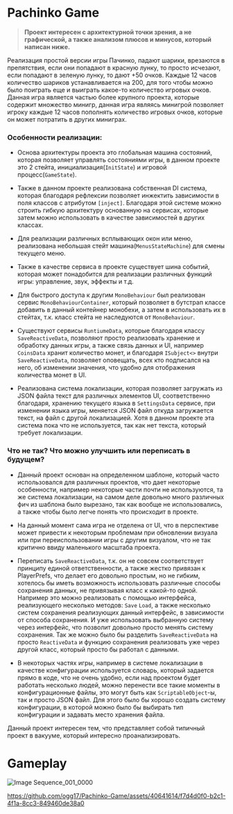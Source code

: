 
# Pachinko Game

> **Проект интересен с архитектурной точки зрения, а не графической, а также анализом плюсов и минусов, который написан ниже.**

Реализация простой версии игры Пачинко, падают шарики, врезаются в препятствия, если они попадают в красную лунку, то просто исчезают, если попадают в зеленую лунку, то дают +50 очков. Каждые 12 часов количество шариков устанавливается на 200, для того чтобы можно было поиграть еще и выиграть какое-то количество игровых очков.
Данная игра является частью более крупного проекта, которые содержит множество минигр, данная игра являясь минигрой позволяет игроку каждые 12 часов пополнять количество игровых очков, которые он может потратить в других миниграх.
### Особенности реализации:
* Основа архитектуры проекта это глобальная машина состояний, которая позволяет управлять состояниями игры, в данном проекте это 2 стейта, инициализация(`InitState`) и игровой процесс(`GameState`).

* Также в данном проекте реализована собственная DI система, которая благодаря рефлексии позволяет инжектить зависимости в поля классов с атрибутом `[inject]`. Благодаря этой системе можно строить гибкую архитектуру основанную на сервисах, которые затем можно использовать в качестве зависимостей в других классах.

* Для реализации различных всплывающих окон или меню, реализована небольшая стейт машина(`MenusStateMachine`) для смены текущего меню. 

* Также в качестве сервиса в проекте существует шина событий, которая может понадобится для реализации различных функций игры: управление, звук, эффекты и т.д.

* Для быстрого доступа к другим `MonoBehaviour` был реализован сервис `MonoBehaviourContainer`, который позволяет в бутстрап классе добавить в данный контейнер монобехи, а затем в использовать их в стейтах, т.к. класс стейта не наследуются от `MonoBehaviour`.

* Существуют сервисы `RuntiumeData`, которые благодаря классу `SaveReactiveData`, позволяют просто реализовать хранение и обработку данных игры, а также связь данных и UI, например `CoinsData` хранит количество монет, и благодаря `ISubject<>` внутри `SaveReactiveData`, позволяет оповещать, всех кто подписался на него, об изменении значения, что удобно для отображения количества монет в UI.

* Реализована система локализации, которая позволяет загружать из JSON файла текст для различных элементов UI, соответственно благодаря, хранению текущего языка в `SettingsData` сервисе, при изменении языка игры, меняется JSON файл откуда загружается текст, на файл с другой локализацией. Хотя в данном проекте эта система пока что не используется, так как нет текста, который требует локализации.

### Что не так? Что можно улучшить или переписать в будущем?
* Данный проект основан на определенном шаблоне, который часто использовался для различных проектов, что дает некоторые особенности, например некоторые части почти не используются, та же система локализации, на самом деле довольно много различных фич из шаблона было вырезано, так как вообще не использовались, а также чтобы было легче понять что происходит в проекте.

* На данный момент сама игра не отделена от UI, что в перспективе может привести к некоторым проблемам при обновлении визуала или при переиспользовании игры с другим визуалом, что не так критично ввиду маленького масштаба проекта.

* Переписать `SaveReactiveData`, т.к. он не совсем соответствует принципу единой ответственности, а также жестко привязан к PlayerPrefs, что делает его довольно простым, но не гибким, хотелось бы иметь возможность использовать различные способы сохранения данных, не привязывая класс к какой-то одной. Например это можно реализовать с помощью интерфейса, реализующего несколько методов: `Save` `Load`, а также несколько систем сохранения реализующих данный интерфейс, в зависимости от способа сохранения. И уже использовать выбранную систему через интерфейс, что позволит довольно просто менять систему сохранения. Так же можно было бы разделить `SaveReactiveData` на просто `ReactiveData` и функцию сохранения реализовать уже через другой класс, который просто бы работал с данными.

* В некоторых частях игры, например в системе локализации в качестве конфигурации используется словарь, который задается прямо в коде, что не очень удобно, если над проектом будет работать несколько людей, можно перенести все такие моменты в конфигурационные файлы, это могут быть как `ScriptableObject`-ы, так и просто JSON файл. Для этого было бы хорошо создать систему конфигурации, в которой можно было бы выбирать тип конфигурации и задавать место хранения файла.

Данный проект интересен тем, что представляет собой типичный проект в вакууме, который интересно проанализировать.

Gameplay
======

![Image Sequence_001_0000](https://github.com/ogg17/Pachinko-Game/assets/40641614/d6604c0c-42d9-47fa-8b8a-152ae6f2b8a8)


https://github.com/ogg17/Pachinko-Game/assets/40641614/f7d4d0f0-b2c1-4f1a-8cc3-849460de38a0


